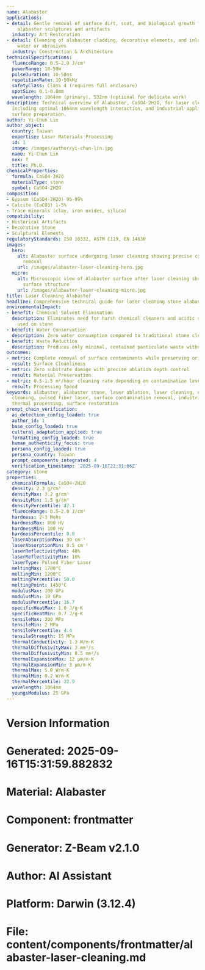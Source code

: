 ```yaml
---
name: Alabaster
applications:
- detail: Gentle removal of surface dirt, soot, and biological growth from historical
    alabaster sculptures and artifacts
  industry: Art Restoration
- detail: Cleaning of alabaster cladding, decorative elements, and inlays without
    water or abrasives
  industry: Construction & Architecture
technicalSpecifications:
  fluenceRange: 0.5–2.0 J/cm²
  powerRange: 10-50W
  pulseDuration: 10-50ns
  repetitionRate: 10-50kHz
  safetyClass: Class 4 (requires full enclosure)
  spotSize: 0.1-0.8mm
  wavelength: 1064nm (primary), 532nm (optional for delicate work)
description: Technical overview of Alabaster, CaSO4·2H2O, for laser cleaning applications,
  including optimal 1064nm wavelength interaction, and industrial applications in
  surface preparation.
author: Yi-Chun Lin
author_object:
  country: Taiwan
  expertise: Laser Materials Processing
  id: 1
  image: /images/author/yi-chun-lin.jpg
  name: Yi-Chun Lin
  sex: f
  title: Ph.D.
chemicalProperties:
  formula: CaSO4·2H2O
  materialType: stone
  symbol: CaSO4·2H2O
composition:
- Gypsum (CaSO4·2H2O) 95-99%
- Calcite (CaCO3) 1-5%
- Trace minerals (clay, iron oxides, silica)
compatibility:
- Historical Artifacts
- Decorative Stone
- Sculptural Elements
regulatoryStandards: ISO 10332, ASTM C119, EN 14630
images:
  hero:
    alt: Alabaster surface undergoing laser cleaning showing precise contamination
      removal
    url: /images/alabaster-laser-cleaning-hero.jpg
  micro:
    alt: Microscopic view of Alabaster surface after laser cleaning showing detailed
      surface structure
    url: /images/alabaster-laser-cleaning-micro.jpg
title: Laser Cleaning Alabaster
headline: Comprehensive technical guide for laser cleaning stone alabaster
environmentalImpact:
- benefit: Chemical Solvent Elimination
  description: Eliminates need for harsh chemical cleaners and acidic solutions traditionally
    used on stone
- benefit: Water Conservation
  description: Zero water consumption compared to traditional stone cleaning methods
- benefit: Waste Reduction
  description: Produces only minimal, contained particulate waste without liquid runoff
outcomes:
- metric: Complete removal of surface contaminants while preserving original patina
  result: Surface Cleanliness
- metric: Zero substrate damage with precise ablation depth control
  result: Material Preservation
- metric: 0.5-1.5 m²/hour cleaning rate depending on contamination level and delicacy
  result: Processing Speed
keywords: alabaster, alabaster stone, laser ablation, laser cleaning, non-contact
  cleaning, pulsed fiber laser, surface contamination removal, industrial laser parameters,
  thermal processing, surface restoration
prompt_chain_verification:
  ai_detection_config_loaded: true
  author_id: 1
  base_config_loaded: true
  cultural_adaptation_applied: true
  formatting_config_loaded: true
  human_authenticity_focus: true
  persona_config_loaded: true
  persona_country: Taiwan
  prompt_components_integrated: 4
  verification_timestamp: '2025-09-16T22:31:06Z'
category: stone
properties:
  chemicalFormula: CaSO4·2H2O
  density: 2.3 g/cm³
  densityMax: 3.2 g/cm³
  densityMin: 1.5 g/cm³
  densityPercentile: 47.1
  fluenceRange: 0.5–2.0 J/cm²
  hardness: 2-3 Mohs
  hardnessMax: 800 HV
  hardnessMin: 100 HV
  hardnessPercentile: 0.0
  laserAbsorptionMax: 30 cm⁻¹
  laserAbsorptionMin: 0.5 cm⁻¹
  laserReflectivityMax: 40%
  laserReflectivityMin: 10%
  laserType: Pulsed Fiber Laser
  meltingMax: 1700°C
  meltingMin: 1200°C
  meltingPercentile: 50.0
  meltingPoint: 1450°C
  modulusMax: 100 GPa
  modulusMin: 10 GPa
  modulusPercentile: 16.7
  specificHeatMax: 1.0 J/g·K
  specificHeatMin: 0.7 J/g·K
  tensileMax: 300 MPa
  tensileMin: 2 MPa
  tensilePercentile: 4.4
  tensileStrength: 15 MPa
  thermalConductivity: 1.3 W/m·K
  thermalDiffusivityMax: 3 mm²/s
  thermalDiffusivityMin: 0.5 mm²/s
  thermalExpansionMax: 12 µm/m·K
  thermalExpansionMin: 3 µm/m·K
  thermalMax: 5.0 W/m·K
  thermalMin: 0.2 W/m·K
  thermalPercentile: 22.9
  wavelength: 1064nm
  youngsModulus: 25 GPa
---
```


# Version Information
# Generated: 2025-09-16T15:31:59.882832
# Material: Alabaster
# Component: frontmatter
# Generator: Z-Beam v2.1.0
# Author: AI Assistant
# Platform: Darwin (3.12.4)
# File: content/components/frontmatter/alabaster-laser-cleaning.md